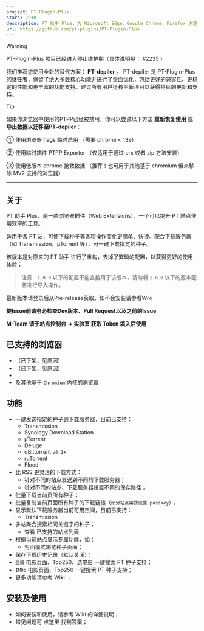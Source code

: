 ```yaml
---
project: PT-Plugin-Plus
stars: 7910
description: PT 助手 Plus，为 Microsoft Edge、Google Chrome、Firefox 浏览器插件（Web Extensions），主要用于辅助下载 PT 站的种子。
url: https://github.com/pt-plugins/PT-Plugin-Plus
---
```


Warning

PT-Plugin-Plus 项目已经进入停止维护期（具体说明见： #2235 ）

我们推荐您使用全新的替代方案： **PT-depiler** 。 PT-depiler 是 PT-Plugin-Plus 的继任者，保留了绝大多数核心功能并进行了全面优化，包括更好的兼容性、更稳定的性能和更丰富的功能支持。建议所有用户迁移至新项目以获得持续的更新和支持。

Tip

如果你浏览器中使用的PTPP已经被禁用，你可以尝试以下方法 **重新恢复使用** 或 **导出数据以迁移至PT-depiler**：

① 使用浏览器 flags 临时启用 （需要 chrome < 139）

② 使用临时插件 PTPP Exporter （仅适用于通过 crx 或者 zip 方法安装）

③ 使用低版本 chrome 抢救数据 （推荐！也可用于其他基于 chromium 但未移除 MV2 支持的浏览器）

  

* * *

关于
--

PT 助手 Plus，是一款浏览器插件（Web Extensions），一个可以提升 PT 站点使用效率的工具。

适用于各 PT 站，可使下载种子等各项操作变化更简单、快捷。配合下载服务器（如 Transmission、µTorrent 等），可一键下载指定的种子。

该版本是对原来的 PT 助手 进行了重构，去掉了繁琐的配置，以获得更好的使用体验；

> 注意：`1.0.0` 以下的配置不能直接用于该版本，请勿将 `1.0.0` 以下的版本配置进行导入操作。

最新版本请登录后从Pre-release获取。如不会安装请参看Wiki

**提Issue前请务必检查Dev版本、Pull Request以及之前的Issue**

**M-Team 请于站点控制台 -> 实验室 获取 Token 填入后使用**

已支持的浏览器
-------

-   （已下架，见原因）
-   （已下架，见原因）
-   
-   及其他基于 `Chromium` 内核的浏览器

功能
--

-   一键发送指定的种子到下载服务器，目前已支持：
    -   Transmission
    -   Synology Download Station
    -   µTorrent
    -   Deluge
    -   qBittorrent `v4.1+`
    -   ruTorrent
    -   Flood
-   比 RSS 更灵活的下载方式：
    -   针对不同的站点发送到不同的下载服务器；
    -   针对不同的站点、下载服务器设置不同的保存路径；
-   批量下载当前页所有种子；
-   批量复制当前页面所有种子的下载链接（`部分站点需要设置 passkey`）；
-   显示默认下载服务器当前可用空间，目前已支持：
    -   Transmission
-   多站聚合搜索相同关键字的种子；
    -   查看 已支持的站点列表
-   根据当前站点显示专属功能，如：
    -   封面模式浏览种子页面；
-   保存下载历史记录（默认关闭）；
-   `豆瓣` 电影页面、Top250、选电影 一键搜索 PT 种子支持；
-   `IMDb` 电影页面、Top250 一键搜索 PT 种子支持；
-   更多功能请参考 Wiki ；

安装及使用
-----

-   如何安装和使用，请参考 Wiki 的详细说明；
-   常见问题可 点这里 找到答案；
